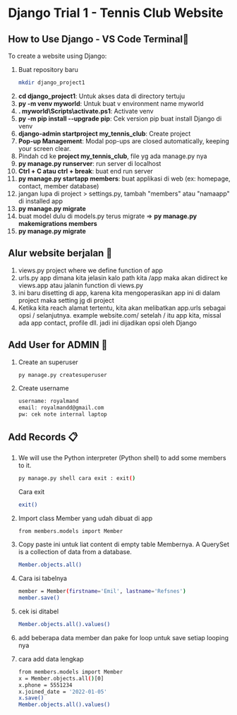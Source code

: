# Django Trial 1 - Tennis Club Website

## How to Use Django - VS Code Terminal🌟
To create a website using Django:

1. Buat repository baru
   ```bash
   mkdir django_project1
   ```
3. **cd django_project1**: Untuk akses data di directory tertuju
4. **py -m venv myworld**: Untuk buat v environment name myworld
5. **. myworld\Scripts\activate.ps1**: Activate venv
6. **py -m pip install --upgrade pip**: Cek version pip buat install Django di venv
7. **django-admin startproject my_tennis_club**: Create project
8. **Pop-up Management**: Modal pop-ups are closed automatically, keeping your screen clear.
9. Pindah cd ke **project my_tennis_club**, file yg ada manage.py nya
10. **py manage.py runserver**: run server di localhost
11. **Ctrl + C atau ctrl + break**: buat end run server
12. **py manage.py startapp members**: buat applikasi di web (ex: homepage, contact, member database)
13. jangan lupa di project > settings.py, tambah "members" atau "namaapp" di installed app
14. **py manage.py migrate**
15. buat model dulu di models.py terus migrate => **py manage.py makemigrations members**
16. **py manage.py migrate**


## Alur website berjalan 📖
1. views.py project where we define function of app
2. urls.py app dimana kita jelasin kalo path kita /app maka akan didirect ke views.app atau jalanin function di views.py
3. ini baru disetting di app, karena kita mengoperasikan app ini di dalam project maka setting jg di project
4. Ketika kita reach alamat tertentu, kita akan melibatkan app.urls sebagai opsi / selanjutnya. example website.com/ setelah / itu app kita, missal ada app contact, profile dll. jadi ini dijadikan opsi oleh Django


## Add User for ADMIN 🤝
1. Create an superuser
   ```bash
   py manage.py createsuperuser
   ```
3. Create username
   ```bash
   username: royalmand
   email: royalmandd@gmail.com
   pw: cek note internal laptop
   ```

## Add Records 📋
1. We will use the Python interpreter (Python shell) to add some members to it.
   ```bash
   py manage.py shell cara exit : exit()
   ```

   Cara exit
   ```bash
   exit()
   ```
   
3. Import class Member yang udah dibuat di app
   ```bash
   from members.models import Member
   ```
   
5. Copy paste ini untuk liat content di empty table Membernya. A QuerySet is a collection of data from a database.
   ```bash
   Member.objects.all()
   ```
   
7. Cara isi tabelnya
   ```bash
   member = Member(firstname='Emil', lastname='Refsnes')
   member.save()
   ```
   
5. cek isi ditabel
   ```bash
   Member.objects.all().values()
   ```
   
8. add beberapa data member dan pake for loop untuk save setiap looping nya 

9. cara add data lengkap
    ```bash
   from members.models import Member
   x = Member.objects.all()[0]
   x.phone = 5551234
   x.joined_date = '2022-01-05'
   x.save()
   Member.objects.all().values()
   ```
   

